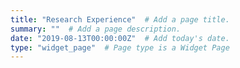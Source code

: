 ```yaml
---
title: "Research Experience"  # Add a page title.
summary: ""  # Add a page description.
date: "2019-08-13T00:00:00Z"  # Add today's date.
type: "widget_page"  # Page type is a Widget Page
---
```



